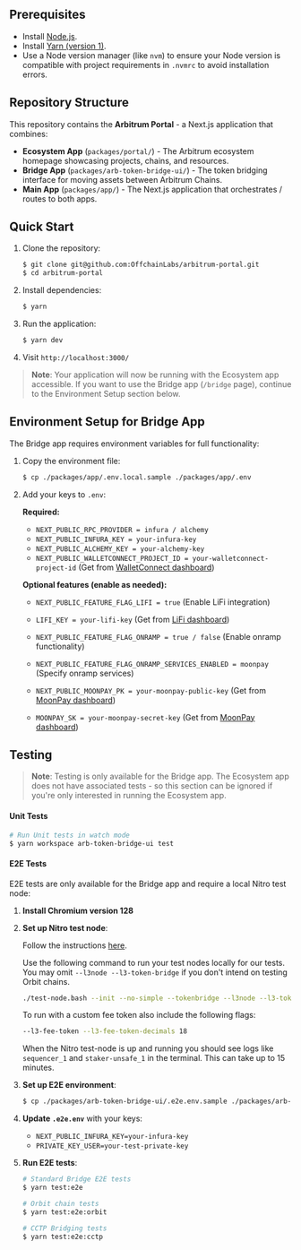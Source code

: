 ## Prerequisites

- Install [Node.js](https://nodejs.org/en/download/).
- Install [Yarn (version 1)](https://classic.yarnpkg.com).
- Use a Node version manager (like `nvm`) to ensure your Node version is compatible with project requirements in `.nvmrc` to avoid installation errors.

## Repository Structure

This repository contains the **Arbitrum Portal** - a Next.js application that combines:

- **Ecosystem App** (`packages/portal/`) - The Arbitrum ecosystem homepage showcasing projects, chains, and resources.
- **Bridge App** (`packages/arb-token-bridge-ui/`) - The token bridging interface for moving assets between Arbitrum Chains.
- **Main App** (`packages/app/`) - The Next.js application that orchestrates / routes to both apps.

## Quick Start

1. Clone the repository:

   ```bash
   $ git clone git@github.com:OffchainLabs/arbitrum-portal.git
   $ cd arbitrum-portal
   ```

2. Install dependencies:

   ```bash
   $ yarn
   ```

3. Run the application:

   ```bash
   $ yarn dev
   ```

4. Visit `http://localhost:3000/`

> **Note**: Your application will now be running with the Ecosystem app accessible. If you want to use the Bridge app (`/bridge` page), continue to the Environment Setup section below.

## Environment Setup for Bridge App

The Bridge app requires environment variables for full functionality:

1. Copy the environment file:

   ```bash
   $ cp ./packages/app/.env.local.sample ./packages/app/.env
   ```

2. Add your keys to `.env`:

   **Required:**

   - `NEXT_PUBLIC_RPC_PROVIDER = infura / alchemy`
   - `NEXT_PUBLIC_INFURA_KEY = your-infura-key`
   - `NEXT_PUBLIC_ALCHEMY_KEY = your-alchemy-key`
   - `NEXT_PUBLIC_WALLETCONNECT_PROJECT_ID = your-walletconnect-project-id` (Get from [WalletConnect dashboard](https://cloud.walletconnect.com/app))

   **Optional features (enable as needed):**

   - `NEXT_PUBLIC_FEATURE_FLAG_LIFI = true` (Enable LiFi integration)
   - `LIFI_KEY = your-lifi-key` (Get from [LiFi dashboard](https://portal.li.fi/))

   - `NEXT_PUBLIC_FEATURE_FLAG_ONRAMP = true / false` (Enable onramp functionality)
   - `NEXT_PUBLIC_FEATURE_FLAG_ONRAMP_SERVICES_ENABLED = moonpay` (Specify onramp services)

   - `NEXT_PUBLIC_MOONPAY_PK = your-moonpay-public-key` (Get from [MoonPay dashboard](https://dashboard.moonpay.com/))
   - `MOONPAY_SK = your-moonpay-secret-key` (Get from [MoonPay dashboard](https://dashboard.moonpay.com/))

## Testing

> **Note**: Testing is only available for the Bridge app. The Ecosystem app does not have associated tests - so this section can be ignored if you're only interested in running the Ecosystem app.

#### Unit Tests

```bash
# Run Unit tests in watch mode
$ yarn workspace arb-token-bridge-ui test
```

#### E2E Tests

E2E tests are only available for the Bridge app and require a local Nitro test node:

1. **Install Chromium version 128**

2. **Set up Nitro test node**:

   Follow the instructions [here](https://docs.arbitrum.io/node-running/how-tos/local-dev-node).

   Use the following command to run your test nodes locally for our tests. You may omit `--l3node --l3-token-bridge` if you don't intend on testing Orbit chains.

   ```bash
   ./test-node.bash --init --no-simple --tokenbridge --l3node --l3-token-bridge
   ```

   To run with a custom fee token also include the following flags:

   ```bash
   --l3-fee-token --l3-fee-token-decimals 18
   ```

   When the Nitro test-node is up and running you should see logs like `sequencer_1` and `staker-unsafe_1` in the terminal. This can take up to 15 minutes.

3. **Set up E2E environment**:

   ```bash
   $ cp ./packages/arb-token-bridge-ui/.e2e.env.sample ./packages/arb-token-bridge-ui/.e2e.env
   ```

4. **Update `.e2e.env`** with your keys:

   - `NEXT_PUBLIC_INFURA_KEY=your-infura-key`
   - `PRIVATE_KEY_USER=your-test-private-key`

5. **Run E2E tests**:

   ```bash
   # Standard Bridge E2E tests
   $ yarn test:e2e

   # Orbit chain tests
   $ yarn test:e2e:orbit

   # CCTP Bridging tests
   $ yarn test:e2e:cctp
   ```
